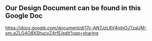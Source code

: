 ## Our Design Document can be found in this Google Doc

https://docs.google.com/document/d/17c-AN7JzL6V4mhOJTzaUM-sm_eZLG4O8XShucxZ4rfE/edit?usp=sharing
